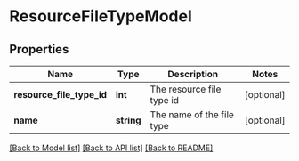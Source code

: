 # ResourceFileTypeModel

## Properties
Name | Type | Description | Notes
------------ | ------------- | ------------- | -------------
**resource_file_type_id** | **int** | The resource file type id | [optional] 
**name** | **string** | The name of the file type | [optional] 

[[Back to Model list]](../README.md#documentation-for-models) [[Back to API list]](../README.md#documentation-for-api-endpoints) [[Back to README]](../README.md)


